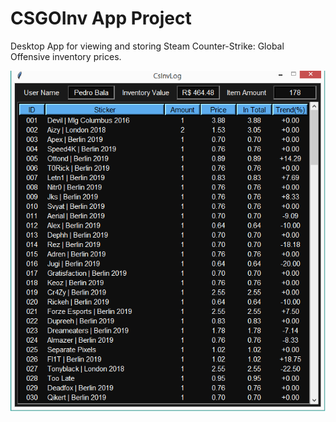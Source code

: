 # CSGOInv App Project
  Desktop App for viewing and storing Steam Counter-Strike: Global Offensive inventory prices.
  
  <p align="left">
  <img src="img/csgoinv.png">
  </p>


